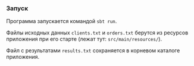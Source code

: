 ### Запуск

Программа запускается командой `sbt run`.

Файлы исходных данных `clients.txt` и `orders.txt` берутся из ресурсов приложения при его старте (лежат тут: `src/main/resources/`).

Файл с результатами `results.txt` сохраняется в корневом каталоге приложения. 